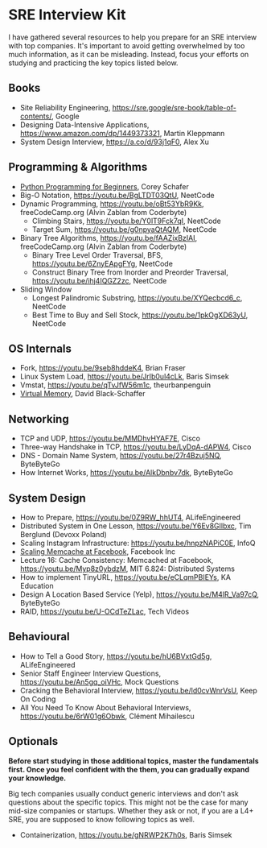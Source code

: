 # SRE Interview Kit

I have gathered several resources to help you prepare for an SRE interview with top companies. It's important to avoid getting overwhelmed by too much information, as it can be misleading. Instead, focus your efforts on studying and practicing the key topics listed below.

## Books

* Site Reliability Engineering, https://sre.google/sre-book/table-of-contents/, Google
* Designing Data-Intensive Applications, https://www.amazon.com/dp/1449373321, Martin Kleppmann
* System Design Interview, https://a.co/d/93j1qF0, Alex Xu

## Programming & Algorithms
* [Python Programming for Beginners](https://www.youtube.com/playlist?list=PL-osiE80TeTskrapNbzXhwoFUiLCjGgY7), Corey Schafer
* Big-O Notation, https://youtu.be/BgLTDT03QtU, NeetCode
* Dynamic Programming, https://youtu.be/oBt53YbR9Kk, freeCodeCamp.org (Alvin Zablan from Coderbyte)
  - Climbing Stairs, https://youtu.be/Y0lT9Fck7qI, NeetCode
  - Target Sum, https://youtu.be/g0npyaQtAQM, NeetCode
* Binary Tree Algorithms, https://youtu.be/fAAZixBzIAI, freeCodeCamp.org (Alvin Zablan from Coderbyte)
  - Binary Tree Level Order Traversal, BFS, https://youtu.be/6ZnyEApgFYg, NeetCode
  - Construct Binary Tree from Inorder and Preorder Traversal, https://youtu.be/ihj4IQGZ2zc, NeetCode
* Sliding Window
  - Longest Palindromic Substring, https://youtu.be/XYQecbcd6_c, NeetCode
  - Best Time to Buy and Sell Stock, https://youtu.be/1pkOgXD63yU, NeetCode

## OS Internals
* Fork, https://youtu.be/9seb8hddeK4, Brian Fraser
* Linux System Load, https://youtu.be/JrIb0ul4cLk, Baris Simsek
* Vmstat, https://youtu.be/qTvJfW56m1c, theurbanpenguin
* [Virtual Memory](https://www.youtube.com/watch?v=qcBIvnQt0Bw&list=PLiwt1iVUib9s2Uo5BeYmwkDFUh70fJPxX), David Black-Schaffer

## Networking

* TCP and UDP, https://youtu.be/MMDhvHYAF7E, Cisco
* Three-way Handshake in TCP, https://youtu.be/LyDqA-dAPW4, Cisco
* DNS - Domain Name System, https://youtu.be/27r4Bzuj5NQ, ByteByteGo
* How Internet Works, https://youtu.be/AlkDbnbv7dk, ByteByteGo

## System Design
* How to Prepare, https://youtu.be/0Z9RW_hhUT4, ALifeEngineered
* Distributed System in One Lesson, https://youtu.be/Y6Ev8GIlbxc, Tim Berglund (Devoxx Poland)
* Scaling Instagram Infrastructure: https://youtu.be/hnpzNAPiC0E, InfoQ
* [Scaling Memcache at Facebook](https://www.usenix.org/system/files/conference/nsdi13/nsdi13-final170_update.pdf), Facebook Inc
* Lecture 16: Cache Consistency: Memcached at Facebook, https://youtu.be/Myp8z0ybdzM, MIT 6.824: Distributed Systems
* How to implement TinyURL, https://youtu.be/eCLqmPBIEYs, KA Education
* Design A Location Based Service (Yelp), https://youtu.be/M4lR_Va97cQ, ByteByteGo
* RAID, https://youtu.be/U-OCdTeZLac, Tech Videos

## Behavioural
* How to Tell a Good Story, https://youtu.be/hU6BVxtGd5g, ALifeEngineered
* Senior Staff Engineer Interview Questions, https://youtu.be/An5gq_oiVHc, Mock Questions
* Cracking the Behavioral Interview, https://youtu.be/ld0cvWnrVsU, Keep On Coding
* All You Need To Know About Behavioral Interviews, https://youtu.be/6rW01g6Obwk, Clément Mihailescu

## Optionals

**Before start studying in those additional topics, master the fundamentals first. Once you feel confident with the them, you can gradually expand your knowledge.**

Big tech companies usually conduct generic interviews and don't ask questions about the specific topics. This might not be the case for many mid-size companies or startups. Whether they ask or not, if you are a L4+ SRE, you are supposed to know following topics as well.

* Containerization, https://youtu.be/gNRWP2K7h0s, Baris Simsek
